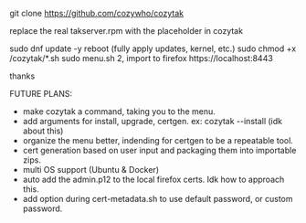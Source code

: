 git clone https://github.com/cozywho/cozytak

replace the real takserver.rpm with the placeholder in cozytak

sudo dnf update -y
reboot (fully apply updates, kernel, etc.)
sudo chmod +x /cozytak/*.sh 
sudo menu.sh
2, import to firefox
https://localhost:8443

thanks

FUTURE PLANS:
- make cozytak a command, taking you to the menu.
- add arguments for install, upgrade, certgen. ex: cozytak --install (idk about this)
- organize the menu better, indending for certgen to be a repeatable tool.
- cert generation based on user input and packaging them into importable zips.
- multi OS support (Ubuntu & Docker)
- auto add the admin.p12 to the local firefox certs. Idk how to approach this.
- add option during cert-metadata.sh to use default password, or custom password.
